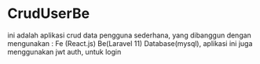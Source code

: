 # CrudUserBe
ini adalah aplikasi crud data pengguna sederhana, yang dibanggun dengan mengunakan : Fe (React.js) Be(Laravel 11) Database(mysql), aplikasi ini juga menggunakan jwt auth, untuk login
